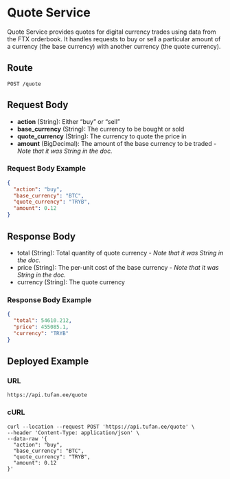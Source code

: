 # Quote Service

Quote Service provides quotes for digital currency trades using data from the FTX orderbook. It handles requests to buy
or sell a particular amount of a currency (the base currency) with another currency (the quote currency).

## Route

```shell
POST /quote
```

## Request Body

- **action** (String): Either “buy” or “sell”
- **base_currency** (String): The currency to be bought or sold
- **quote_currency** (String): The currency to quote the price in
- **amount** (BigDecimal): The amount of the base currency to be traded _- Note that it was String in the doc._

### Request Body Example

```json
{
  "action": "buy",
  "base_currency": "BTC",
  "quote_currency": "TRYB",
  "amount": 0.12
}
```

## Response Body

- total (String): Total quantity of quote currency _- Note that it was String in the doc._
- price (String): The per-unit cost of the base currency _- Note that it was String in the doc._
- currency (String): The quote currency

### Response Body Example

```json
{
  "total": 54610.212,
  "price": 455085.1,
  "currency": "TRYB"
}
```

## Deployed Example

### URL

```
https://api.tufan.ee/quote
```

### cURL

```shell
curl --location --request POST 'https://api.tufan.ee/quote' \
--header 'Content-Type: application/json' \
--data-raw '{
  "action": "buy",
  "base_currency": "BTC",
  "quote_currency": "TRYB",
  "amount": 0.12
}'
```
